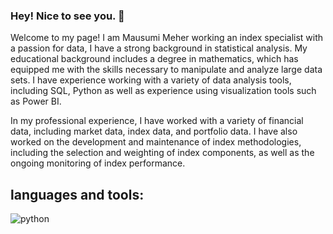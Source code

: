 ### Hey! Nice to see you. 👋
Welcome to my page!
I am Mausumi Meher working an index specialist with a passion for data, I have a strong background in statistical analysis. My educational background includes a degree in mathematics, which has equipped me with the skills necessary to manipulate and analyze large data sets. I have experience working with a variety of data analysis tools, including SQL, Python as well as experience using visualization tools such as Power BI.

In my professional experience, I have worked with a variety of financial data, including market data, index data, and portfolio data. I have also worked on the development and maintenance of index methodologies, including the selection and weighting of index components, as well as the ongoing monitoring of index performance.

## languages and tools:
![python](https://user-images.githubusercontent.com/98810351/224503299-b2b6a1b8-9e6f-440b-bdeb-bd36969a0742.png)





